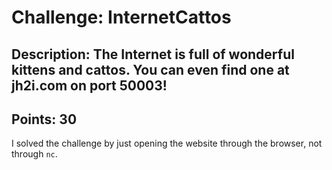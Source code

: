 # Challenge: InternetCattos

## Description: The Internet is full of wonderful kittens and cattos. You can even find one at jh2i.com on port 50003!

## Points: 30

I solved the challenge by just opening the website through the browser, not through `nc`.